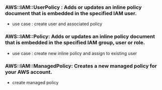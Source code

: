 
### AWS::IAM::UserPolicy : Adds or updates an inline policy document that is embedded in the specified IAM user.
- use case : create user and associated policy 
### AWS::IAM::Policy:      Adds or updates an inline policy document that is embedded in the specified IAM group, user or role.
- use case : create new inline policy and assign to existing user
### AWS::IAM::ManagedPolicy: Creates a new managed policy for your AWS account.
- create managed policy 

